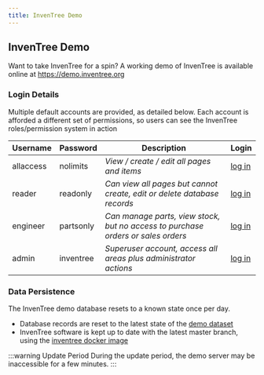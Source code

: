 ```yaml
---
title: InvenTree Demo
---
```


## InvenTree Demo

Want to take InvenTree for a spin? A working demo of InvenTree is available online at <a href="https://demo.inventree.org" data-umami-event="demo">https://demo.inventree.org</a>

### Login Details

Multiple default accounts are provided, as detailed below. Each account is afforded a different set of permissions, so users can see the InvenTree roles/permission system in action

| Username | Password | Description | Login |
| --- | --- | --- | --- |
| allaccess | nolimits | *View / create / edit all pages and items* | <a href="https://demo.inventree.org/accounts/login/?login=allaccess&password=nolimits" data-umami-event="demo-allaccess">log in</a> |
| reader | readonly | *Can view all pages but cannot create, edit or delete database records* | <a href="https://demo.inventree.org/accounts/login/?login=reader&password=readonly" data-umami-event="demo-reader">log in</a> |
| engineer | partsonly | *Can manage parts, view stock, but no access to purchase orders or sales orders* | <a href="https://demo.inventree.org/accounts/login/?login=engineer&password=partsonly" data-umami-event="demo-engineer">log in</a> |
| admin | inventree | *Superuser account, access all areas plus administrator actions* | <a href="https://demo.inventree.org/accounts/login/?login=admin&password=inventree" data-umami-event="demo-admin">log in</a> |

### Data Persistence

The InvenTree demo database resets to a known state once per day.

- Database records are reset to the latest state of the [demo dataset](https://github.com/inventree/demo-dataset)
- InvenTree software is kept up to date with the latest master branch, using the [inventree docker image](https://hub.docker.com/r/inventree/inventree)

:::warning Update Period
During the update period, the demo server may be inaccessible for a few minutes.
:::